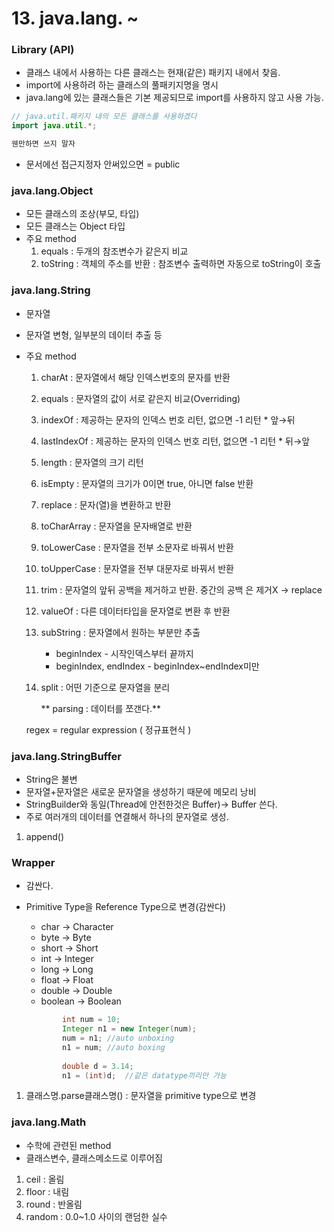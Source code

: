 # 13. java.lang. ~

### Library (API)

- 클래스 내에서 사용하는 다른 클래스는 현재(같은) 패키지 내에서 찾음.
- import에 사용하려 하는 클래스의 풀패키지명을 명시
- java.lang에 있는 클래스들은 기본 제공되므로 import를 사용하지 않고 사용 가능.

```java
// java.util.패키지 내의 모든 클래스를 사용하겠다
import java.util.*;

웬만하면 쓰지 말자
```

- 문서에선 접근지정자 안써있으면 = public

### java.lang.Object

- 모든 클래스의 조상(부모, 타입)
- 모든 클래스는 Object 타입
- 주요 method
    1. equals : 두개의 참조변수가 같은지 비교
    2. toString : 객체의 주소를 반환
                  : 참조변수 출력하면 자동으로 toString이 호출

### java.lang.String

- 문자열
- 문자열 변형, 일부분의 데이터 추출 등
- 주요 method
    1. charAt : 문자열에서 해당 인덱스번호의 문자를 반환
    2. equals : 문자열의 값이 서로 같은지 비교(Overriding)
    3. indexOf : 제공하는 문자의 인덱스 번호 리턴,
                    없으면 -1 리턴  * 앞→뒤
    4. lastIndexOf : 제공하는 문자의 인덱스 번호 리턴,
                         없으면 -1 리턴  * 뒤→앞
    5. length : 문자열의 크기 리턴
    6. isEmpty : 문자열의 크기가 0이면 true, 아니면 false 반환
    7. replace : 문자(열)을 변환하고 반환
    8. toCharArray : 문자열을 문자배열로 반환
    9. toLowerCase : 문자열을 전부 소문자로 바꿔서 반환
    10. toUpperCase : 문자열을 전부 대문자로 바꿔서 반환
    11. trim : 문자열의 앞뒤 공백을 제거하고 반환. 중간의 공백
              은 제거X → replace
    12. valueOf : 다른 데이터타입을 문자열로 변환 후 반환
    13. subString : 문자열에서 원하는 부분만 추출
        - beginIndex - 시작인덱스부터 끝까지
        - beginIndex, endIndex - beginIndex~endIndex미만
    14. split : 어떤 기준으로 문자열을 분리
        
        ** parsing : 데이터를 쪼갠다.**
        
    
    regex = regular expression ( 정규표현식 )
    

### java.lang.StringBuffer

- String은 불변
- 문자열+문자열은 새로운 문자열을 생성하기 때문에 메모리 낭비
- StringBuilder와 동일(Thread에 안전한것은 Buffer)→ Buffer 쓴다.
- 주로 여러개의 데이터를 연결해서 하나의 문자열로 생성.
1. append()

### Wrapper

- 감싼다.
- Primitive Type을 Reference Type으로 변경(감싼다)
    - char    →   Character
    - byte    →   Byte
    - short   →   Short
    - int       →   Integer
    - long    →   Long
    - float    →   Float
    - double →  Double
    - boolean → Boolean
    
    ```java
    		int num = 10;		
    		Integer n1 = new Integer(num);
    		num = n1; //auto unboxing
    		n1 = num; //auto boxing
    		
    		double d = 3.14;
    		n1 = (int)d;  //같은 datatype끼리만 가능
    ```
    
1. 클래스명.parse클래스명() : 문자열을 primitive type으로 변경

### java.lang.Math

- 수학에 관련된 method
- 클래스변수, 클래스메소드로 이루어짐
1. ceil :  올림
2. floor : 내림
3. round : 반올림
4. random : 0.0~1.0 사이의 랜덤한 실수
